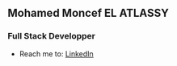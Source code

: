 ## Mohamed Moncef EL ATLASSY
### Full Stack Developper

- Reach me to: [LinkedIn](https://ma.linkedin.com/in/mohamed-moncef-el-atlassy)
